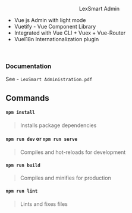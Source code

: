 <p align="center">LexSmart Admin</p>

- Vue js Admin with light mode 
- Vuetify - Vue Component Library
- Integrated with Vue CLI + Vuex + Vue-Router
- VueI18n Internationalization plugin
<br/>

### Documentation

See - `LexSmart Administration.pdf`

## Commands
#### `npm install`
> Installs package dependencies

#### `npm run dev` or `npm run serve` 
> Compiles and hot-reloads for development

#### `npm run build`
> Compiles and minifies for production

#### `npm run lint`
> Lints and fixes files
